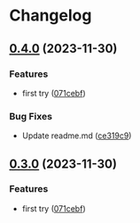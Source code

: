 # Changelog

## [0.4.0](https://github.com/llprojects/test-release-please/compare/v0.3.0...v0.4.0) (2023-11-30)


### Features

* first try ([071cebf](https://github.com/llprojects/test-release-please/commit/071cebff01d202389a90cedf870b18020b8fb22a))


### Bug Fixes

* Update readme.md ([ce319c9](https://github.com/llprojects/test-release-please/commit/ce319c9acdeec4e7e2d619fda64b45a7222851cf))

## [0.3.0](https://github.com/llprojects/test-release-please/compare/v0.2.0...v0.3.0) (2023-11-30)


### Features

* first try ([071cebf](https://github.com/llprojects/test-release-please/commit/071cebff01d202389a90cedf870b18020b8fb22a))
